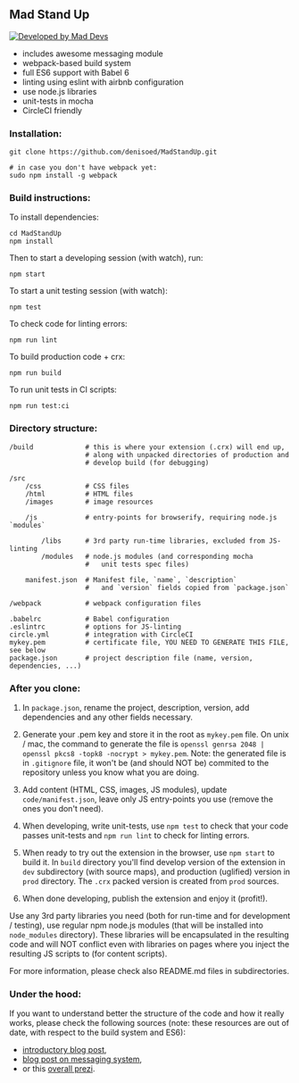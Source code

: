 ## Mad Stand Up
[![Developed by Mad Devs](https://maddevs.io/badge-dark.svg)](https://maddevs.io/)
* includes awesome messaging module
* webpack-based build system
* full ES6 support with Babel 6
* linting using eslint with airbnb configuration
* use node.js libraries
* unit-tests in mocha
* CircleCI friendly

### Installation:

    git clone https://github.com/denisoed/MadStandUp.git

    # in case you don't have webpack yet:
    sudo npm install -g webpack

### Build instructions:

To install dependencies:

    cd MadStandUp
    npm install

Then to start a developing session (with watch), run:

    npm start

To start a unit testing session (with watch):

    npm test

To check code for linting errors:

    npm run lint


To build production code + crx:

    npm run build

To run unit tests in CI scripts:

    npm run test:ci


### Directory structure:

    /build             # this is where your extension (.crx) will end up,
                       # along with unpacked directories of production and
                       # develop build (for debugging)

    /src
        /css           # CSS files
        /html          # HTML files
        /images        # image resources

        /js            # entry-points for browserify, requiring node.js `modules`

            /libs      # 3rd party run-time libraries, excluded from JS-linting
            /modules   # node.js modules (and corresponding mocha
                       #   unit tests spec files)

        manifest.json  # Manifest file, `name`, `description`
                       #   and `version` fields copied from `package.json`       

    /webpack           # webpack configuration files

    .babelrc           # Babel configuration
    .eslintrc          # options for JS-linting
    circle.yml         # integration with CircleCI
    mykey.pem          # certificate file, YOU NEED TO GENERATE THIS FILE, see below
    package.json       # project description file (name, version, dependencies, ...)


### After you clone:

1. In `package.json`, rename the project, description, version, add dependencies
and any other fields necessary.

2. Generate your .pem key and store it in the root as `mykey.pem` file. On
unix / mac, the command to generate the file is
`openssl genrsa 2048 | openssl pkcs8 -topk8 -nocrypt > mykey.pem`.
Note: the generated file is in `.gitignore` file, it won't be (and should NOT
be) commited to the repository unless you know what you are doing.

3. Add content (HTML, CSS, images, JS modules), update `code/manifest.json`,
leave only JS entry-points you use (remove the ones you don't need).

4. When developing, write unit-tests, use `npm test` to check that
your code passes unit-tests and `npm run lint` to check for linting errors.

5. When ready to try out the extension in the browser, use `npm start` to
build it. In `build` directory you'll find develop version of the extension in
`dev` subdirectory (with source maps), and production (uglified)
version in `prod` directory. The `.crx` packed version is created from
`prod` sources.

6. When done developing, publish the extension and enjoy it (profit!).

Use any 3rd party libraries you need (both for run-time and for development /
testing), use regular npm node.js modules (that will be installed into
`node_modules` directory). These libraries will be encapsulated in the resulting
code and will NOT conflict even with libraries on pages where you inject the
resulting JS scripts to (for content scripts).

For more information, please check also README.md files in subdirectories.

### Under the hood:

If you want to understand better the structure of the code and how it really
works, please check the following sources (note: these resources are out of date, with respect to the build system and ES6):

* [introductory blog post](https://blog.javascripting.com/2014/06/18/the-chrome-extension-skeleton-building-modular-extensions-with-grunt-and-browserify/),
* [blog post on messaging system](https://blog.javascripting.com/2014/08/11/the-chrome-extension-skeleton-messaging-system/),
* or this [overall prezi](http://prezi.com/yxj7zs7ixlmw/chrome-extension-skeleton/).
